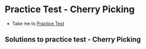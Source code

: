# Practice Test - Cherry Picking
  - Take me to [Practice Test](https://kodekloud.com/courses/1085975/lectures/23244823)

Solutions to practice test - Cherry Picking
- 
